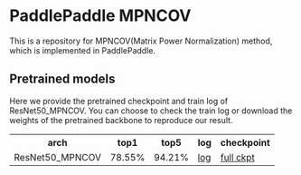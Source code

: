 # PaddlePaddle MPNCOV
This is a repository for MPNCOV(Matrix Power Normalization) method, which is implemented in PaddlePaddle.

## Pretrained models
Here we provide the pretrained checkpoint and train log of ResNet50_MPNCOV. You can choose to check the train log or download the weights of the pretrained backbone to reproduce our result. 

<table>
  <tr>
    <th>arch</th>
    <th>top1</th>
    <th>top5</th>
    <th>log</th>
    <th colspan="6">checkpoint</th>
  </tr>
  <tr>
    <td>ResNet50_MPNCOV</td>
    <td>78.55%</td>
    <td>94.21%</td>
    <td><a href="https://drive.google.com/file/d/17yKzvJyGBgzRMDvW-KiQbF2G_M2uDnn3/view?usp=share_link">log</a></td>
    <td><a href="https://drive.google.com/file/d/1Owpw38UlOjHp1IPz9QfGynbeWXJywOsI/view?usp=share_link">full ckpt</a></td>
  </tr>
<table>
